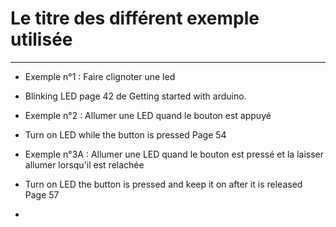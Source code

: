 ﻿# Le titre des différent exemple utilisée
-------------------
 + Exemple n°1 : Faire clignoter une led 
 * Blinking LED page 42 de Getting started with arduino.
 + Exemple n°2 : Allumer une LED quand le bouton est appuyé 
 * Turn on LED while the button is pressed Page 54
 + Exemple n°3A : Allumer une LED quand le bouton est pressé et la laisser allumer lorsqu'il est relachée 
 * Turn on LED the button is pressed and keep it on after it is released Page 57
 + 